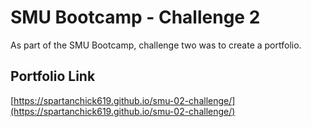 # SMU Bootcamp - Challenge 2

As part of the SMU Bootcamp, challenge two was to create a portfolio. 

## Portfolio Link

[https://spartanchick619.github.io/smu-02-challenge/](https://spartanchick619.github.io/smu-02-challenge/)
